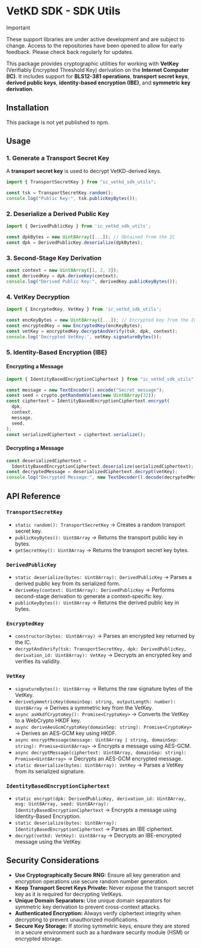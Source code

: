 # VetKD SDK - SDK Utils

> [!IMPORTANT]  
> These support libraries are under active development and are subject to change. Access to the repositories have been opened to allow for early feedback. Please check back regularly for updates.

This package provides cryptographic utilities for working with **VetKey** (Verifiably Encrypted Threshold Key) derivation on the **Internet Computer (IC)**. It includes support for **BLS12-381 operations**, **transport secret keys**, **derived public keys**, **identity-based encryption (IBE)**, and **symmetric key derivation**.

## Installation

This package is not yet published to npm.

## Usage

### 1. Generate a Transport Secret Key

A **transport secret key** is used to decrypt VetKD-derived keys.

```ts
import { TransportSecretKey } from "ic_vetkd_sdk_utils";

const tsk = TransportSecretKey.random();
console.log("Public Key:", tsk.publicKeyBytes());
```

### 2. Deserialize a Derived Public Key

```ts
import { DerivedPublicKey } from 'ic_vetkd_sdk_utils';

const dpkBytes = new Uint8Array([...]); // Obtained from the IC
const dpk = DerivedPublicKey.deserialize(dpkBytes);
```

### 3. Second-Stage Key Derivation

```ts
const context = new Uint8Array([1, 2, 3]);
const derivedKey = dpk.deriveKey(context);
console.log("Derived Public Key:", derivedKey.publicKeyBytes());
```

### 4. VetKey Decryption

```ts
import { EncryptedKey, VetKey } from 'ic_vetkd_sdk_utils';

const encKeyBytes = new Uint8Array([...]); // Encrypted key from the IC
const encryptedKey = new EncryptedKey(encKeyBytes);
const vetKey = encryptedKey.decryptAndVerify(tsk, dpk, context);
console.log('Decrypted VetKey:', vetKey.signatureBytes());
```

### 5. Identity-Based Encryption (IBE)

#### Encrypting a Message

```ts
import { IdentityBasedEncryptionCiphertext } from "ic_vetkd_sdk_utils";

const message = new TextEncoder().encode("Secret message");
const seed = crypto.getRandomValues(new Uint8Array(32));
const ciphertext = IdentityBasedEncryptionCiphertext.encrypt(
  dpk,
  context,
  message,
  seed,
);
const serializedCiphertext = ciphertext.serialize();
```

#### Decrypting a Message

```ts
const deserializedCiphertext =
  IdentityBasedEncryptionCiphertext.deserialize(serializedCiphertext);
const decryptedMessage = deserializedCiphertext.decrypt(vetKey);
console.log("Decrypted Message:", new TextDecoder().decode(decryptedMessage));
```

## API Reference

### `TransportSecretKey`

- `static random(): TransportSecretKey` → Creates a random transport secret key.
- `publicKeyBytes(): Uint8Array` → Returns the transport public key in bytes.
- `getSecretKey(): Uint8Array` → Returns the transport secret key bytes.

### `DerivedPublicKey`

- `static deserialize(bytes: Uint8Array): DerivedPublicKey` → Parses a derived public key from its serialized form.
- `deriveKey(context: Uint8Array): DerivedPublicKey` → Performs second-stage derivation to generate a context-specific key.
- `publicKeyBytes(): Uint8Array` → Returns the derived public key in bytes.

### `EncryptedKey`

- `constructor(bytes: Uint8Array)` → Parses an encrypted key returned by the IC.
- `decryptAndVerify(tsk: TransportSecretKey, dpk: DerivedPublicKey, derivation_id: Uint8Array): VetKey` → Decrypts an encrypted key and verifies its validity.

### `VetKey`

- `signatureBytes(): Uint8Array` → Returns the raw signature bytes of the VetKey.
- `deriveSymmetricKey(domainSep: string, outputLength: number): Uint8Array` → Derives a symmetric key from the VetKey.
- `async asHkdfCryptoKey(): Promise<CryptoKey>` → Converts the VetKey to a WebCrypto HKDF key.
- `async deriveAesGcmCryptoKey(domainSep: string): Promise<CryptoKey>` → Derives an AES-GCM key using HKDF.
- `async encryptMessage(message: Uint8Array | string, domainSep: string): Promise<Uint8Array>` → Encrypts a message using AES-GCM.
- `async decryptMessage(ciphertext: Uint8Array, domainSep: string): Promise<Uint8Array>` → Decrypts an AES-GCM encrypted message.
- `static deserialize(bytes: Uint8Array): VetKey` → Parses a VetKey from its serialized signature.

### `IdentityBasedEncryptionCiphertext`

- `static encrypt(dpk: DerivedPublicKey, derivation_id: Uint8Array, msg: Uint8Array, seed: Uint8Array): IdentityBasedEncryptionCiphertext` → Encrypts a message using Identity-Based Encryption.
- `static deserialize(bytes: Uint8Array): IdentityBasedEncryptionCiphertext` → Parses an IBE ciphertext.
- `decrypt(vetkd: VetKey): Uint8Array` → Decrypts an IBE-encrypted message using the VetKey.

## Security Considerations

- **Use Cryptographically Secure RNG:** Ensure all key generation and encryption operations use secure random number generation.
- **Keep Transport Secret Keys Private:** Never expose the transport secret key as it is required for decrypting VetKeys.
- **Unique Domain Separators:** Use unique domain separators for symmetric key derivation to prevent cross-context attacks.
- **Authenticated Encryption:** Always verify ciphertext integrity when decrypting to prevent unauthorized modifications.
- **Secure Key Storage:** If storing symmetric keys, ensure they are stored in a secure environment such as a hardware security module (HSM) or encrypted storage.
